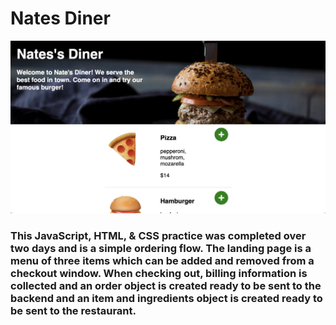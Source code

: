 # Nates Diner
![screenshot](/assets/landing.png)

### This JavaScript, HTML, & CSS practice was completed over two days and is a simple ordering flow. The landing page is a menu of three items which can be added and removed from a checkout window. When checking out, billing information is collected and an order object is created ready to be sent to the backend and an item and ingredients object is created ready to be sent to the restaurant. 
 
